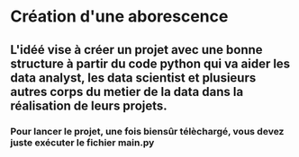 



# Création d'une aborescence


## L'idéé vise à créer un projet avec une bonne structure à partir du code python qui va aider les data analyst, les data scientist et plusieurs autres corps du      metier de la data dans la réalisation de leurs projets.




### Pour lancer le projet, une fois biensûr télèchargé, vous devez juste exécuter le fichier **main.py**
